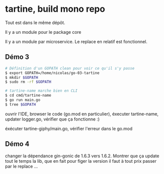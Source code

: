 # tartine, build mono repo

Tout est dans le même dépôt. 

Il y a un module pour le package core

Il y a un module par microservice. Le replace en relatif est fonctionnel.

## Démo 3
```bash
# Définition d'un GOPATH clean pour voir ce qu'il s'y passe
$ export GOPATH=/home/nicolas/go-03-tartine
$ mkdir $GOPATH
$ sudo rm -rf $GOPATH

# tartine-name marche bien en CLI
$ cd cmd/tartine-name
$ go run main.go
$ tree $GOPATH
```
ouvrir l'IDE, browser le code (go.mod en particulier),
éxecuter tartine-name, updater logger.go, vérifier que ça fonctionne :)
 

éxécuter tartine-giphy/main.go, vérifier l'erreur dans le go.mod

## Démo 4
changer la dépendance gin-gonic de 1.6.3 vers 1.6.2. Montrer que ça update tout le temps la lib, que en fait pour
figer la version il faut à tout prix passer par le replace ...
